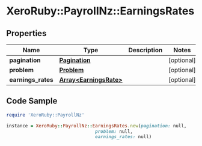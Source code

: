# XeroRuby::PayrollNz::EarningsRates

## Properties

Name | Type | Description | Notes
------------ | ------------- | ------------- | -------------
**pagination** | [**Pagination**](Pagination.md) |  | [optional] 
**problem** | [**Problem**](Problem.md) |  | [optional] 
**earnings_rates** | [**Array&lt;EarningsRate&gt;**](EarningsRate.md) |  | [optional] 

## Code Sample

```ruby
require 'XeroRuby::PayrollNz'

instance = XeroRuby::PayrollNz::EarningsRates.new(pagination: null,
                                 problem: null,
                                 earnings_rates: null)
```


